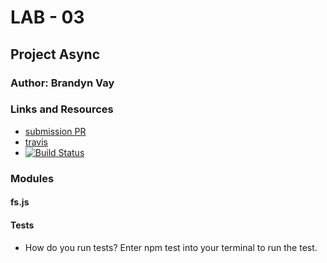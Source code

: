 # LAB - 03

## Project Async

### Author: Brandyn Vay

### Links and Resources
* [submission PR](https://github.com/brandyn-vay-401-advanced-javascript/lab-class-03/pull/1)
* [travis](https://travis-ci.com/brandyn-vay-401-advanced-javascript/lab-class-03)
* [![Build Status](https://travis-ci.com/brandyn-vay-401-advanced-javascript/lab-class-03.svg?branch=master)](https://travis-ci.com/brandyn-vay-401-advanced-javascript/lab-class-03)

### Modules
#### fs.js
  
#### Tests
* How do you run tests? Enter npm test into your terminal to run the test.